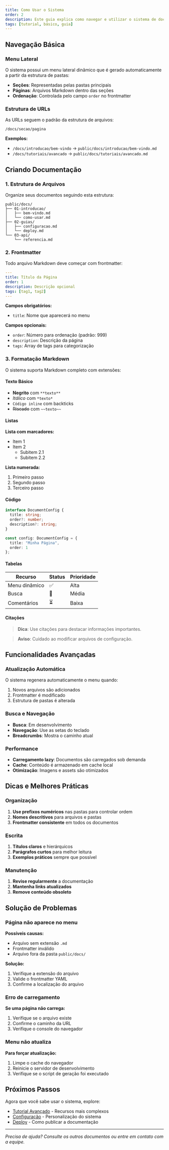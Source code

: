 ```yaml
---
title: Como Usar o Sistema
order: 2
description: Este guia explica como navegar e utilizar o sistema de documentação interna de forma eficiente.
tags: [tutorial, básico, guia]
---
```


## Navegação Básica

### Menu Lateral

O sistema possui um menu lateral dinâmico que é gerado automaticamente a partir da estrutura de pastas:

- **Seções**: Representadas pelas pastas principais
- **Páginas**: Arquivos Markdown dentro das seções
- **Ordenação**: Controlada pelo campo `order` no frontmatter

### Estrutura de URLs

As URLs seguem o padrão da estrutura de arquivos:

```
/docs/secao/pagina
```

**Exemplos:**
- `/docs/introducao/bem-vindo` → `public/docs/introducao/bem-vindo.md`
- `/docs/tutoriais/avancado` → `public/docs/tutoriais/avancado.md`

## Criando Documentação

### 1. Estrutura de Arquivos

Organize seus documentos seguindo esta estrutura:

```
public/docs/
├── 01-introducao/
│   ├── bem-vindo.md
│   └── como-usar.md
├── 02-guias/
│   ├── configuracao.md
│   └── deploy.md
└── 03-api/
    └── referencia.md
```

### 2. Frontmatter

Todo arquivo Markdown deve começar com frontmatter:

```yaml
---
title: Título da Página
order: 1
description: Descrição opcional
tags: [tag1, tag2]
---
```

**Campos obrigatórios:**
- `title`: Nome que aparecerá no menu

**Campos opcionais:**
- `order`: Número para ordenação (padrão: 999)
- `description`: Descrição da página
- `tags`: Array de tags para categorização

### 3. Formatação Markdown

O sistema suporta Markdown completo com extensões:

#### Texto Básico

- **Negrito** com `**texto**`
- *Itálico* com `*texto*`
- `Código inline` com backticks
- ~~Riscado~~ com `~~texto~~`

#### Listas

**Lista com marcadores:**
- Item 1
- Item 2
  - Subitem 2.1
  - Subitem 2.2

**Lista numerada:**
1. Primeiro passo
2. Segundo passo
3. Terceiro passo

#### Código

```typescript
interface DocumentConfig {
  title: string;
  order?: number;
  description?: string;
}

const config: DocumentConfig = {
  title: "Minha Página",
  order: 1
};
```

#### Tabelas

| Recurso | Status | Prioridade |
|---------|--------|-----------|
| Menu dinâmico | ✅ | Alta |
| Busca | 🚧 | Média |
| Comentários | ⏳ | Baixa |

#### Citações

> **Dica**: Use citações para destacar informações importantes.

> **Aviso**: Cuidado ao modificar arquivos de configuração.

## Funcionalidades Avançadas

### Atualização Automática

O sistema regenera automaticamente o menu quando:

1. Novos arquivos são adicionados
2. Frontmatter é modificado
3. Estrutura de pastas é alterada

### Busca e Navegação

- **Busca**: Em desenvolvimento
- **Navegação**: Use as setas do teclado
- **Breadcrumbs**: Mostra o caminho atual

### Performance

- **Carregamento lazy**: Documentos são carregados sob demanda
- **Cache**: Conteúdo é armazenado em cache local
- **Otimização**: Imagens e assets são otimizados

## Dicas e Melhores Práticas

### Organização

1. **Use prefixos numéricos** nas pastas para controlar ordem
2. **Nomes descritivos** para arquivos e pastas
3. **Frontmatter consistente** em todos os documentos

### Escrita

1. **Títulos claros** e hierárquicos
2. **Parágrafos curtos** para melhor leitura
3. **Exemplos práticos** sempre que possível

### Manutenção

1. **Revise regularmente** a documentação
2. **Mantenha links atualizados**
3. **Remove conteúdo obsoleto**

## Solução de Problemas

### Página não aparece no menu

**Possíveis causas:**
- Arquivo sem extensão `.md`
- Frontmatter inválido
- Arquivo fora da pasta `public/docs/`

**Solução:**
1. Verifique a extensão do arquivo
2. Valide o frontmatter YAML
3. Confirme a localização do arquivo

### Erro de carregamento

**Se uma página não carrega:**
1. Verifique se o arquivo existe
2. Confirme o caminho da URL
3. Verifique o console do navegador

### Menu não atualiza

**Para forçar atualização:**
1. Limpe o cache do navegador
2. Reinicie o servidor de desenvolvimento
3. Verifique se o script de geração foi executado

## Próximos Passos

Agora que você sabe usar o sistema, explore:

- [Tutorial Avançado](../tutoriais/avancado) - Recursos mais complexos
- [Configuração](../guias/configuracao) - Personalização do sistema
- [Deploy](../guias/deploy) - Como publicar a documentação

---

*Precisa de ajuda? Consulte os outros documentos ou entre em contato com a equipe.*